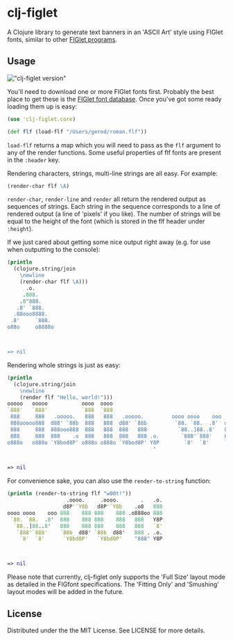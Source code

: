 # clj-figlet

A Clojure library to generate text banners in an 'ASCII Art' style using FIGlet fonts, similar to other
[FIGlet programs](http://www.figlet.org/).

## Usage

!["clj-figlet version"](https://clojars.org/clj-figlet/latest-version.svg)

You'll need to download one or more FIGlet fonts first. Probably the best place to get these is the
[FIGlet font database](http://www.figlet.org/fontdb.cgi). Once you've got some ready loading them up is easy:

```clojure
(use 'clj-figlet.core)

(def flf (load-flf "/Users/gered/roman.flf"))
```

`load-flf` returns a map which you will need to pass as the `flf` argument to any of the render functions.
Some useful properties of flf fonts are present in the `:header` key.

Rendering characters, strings, multi-line strings are all easy. For example:

```clojure
(render-char flf \A)
```

`render-char`, `render-line` and `render` all return the rendered output as sequences of strings. Each string
in the sequence corresponds to a line of rendered output (a line of 'pixels' if you like). The number of strings
will be equal to the height of the font (which is stored in the flf header under `:height`).

If we just cared about getting some nice output right away (e.g. for use when outputting to the console):

```clojure
(println
  (clojure.string/join
    \newline
    (render-char flf \A)))
      .o.
     .888.
    .8"888.
   .8' `888.
  .88ooo8888.
 .8'     `888.
o88o     o8888o



=> nil
```

Rendering whole strings is just as easy:

```clojure
(println
  (clojure.string/join
    \newline
    (render flf "Hello, world!")))
ooooo   ooooo           oooo  oooo                                                       oooo        .o8  .o.
`888'   `888'           `888  `888                                                       `888       "888  888
 888     888   .ooooo.   888   888   .ooooo.         oooo oooo    ooo  .ooooo.  oooo d8b  888   .oooo888  888
 888ooooo888  d88' `88b  888   888  d88' `88b         `88. `88.  .8'  d88' `88b `888""8P  888  d88' `888  Y8P
 888     888  888ooo888  888   888  888   888          `88..]88..8'   888   888  888      888  888   888  `8'
 888     888  888    .o  888   888  888   888 .o.       `888'`888'    888   888  888      888  888   888  .o.
o888o   o888o `Y8bod8P' o888o o888o `Y8bod8P' Y8P        `8'  `8'     `Y8bod8P' d888b    o888o `Y8bod88P" Y8P
                                               '


=> nil
```

For convenience sake, you can also use the `render-to-string` function:

```clojure
(println (render-to-string flf "w00t!"))
                   .oooo.     .oooo.       .   .o.
                  d8P'`Y8b   d8P'`Y8b    .o8   888
oooo oooo    ooo 888    888 888    888 .o888oo 888
 `88. `88.  .8'  888    888 888    888   888   Y8P
  `88..]88..8'   888    888 888    888   888   `8'
   `888'`888'    `88b  d88' `88b  d88'   888 . .o.
    `8'  `8'      `Y8bd8P'   `Y8bd8P'    "888" Y8P



=> nil
```

Please note that currently, clj-figlet only supports the 'Full Size' layout mode as detailed in the FIGfont
specifications. The 'Fitting Only' and 'Smushing' layout modes will be added in the future.

## License

Distributed under the the MIT License. See LICENSE for more details.

